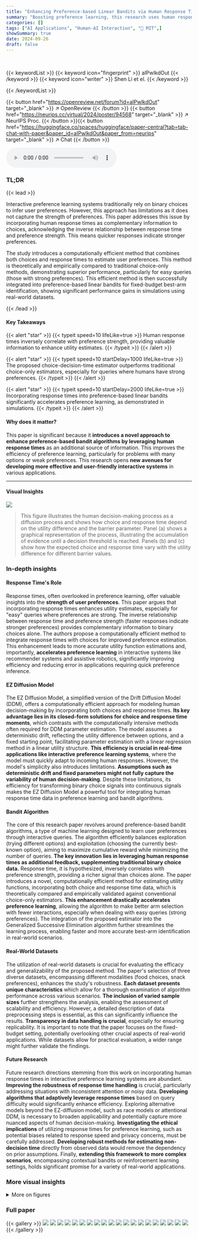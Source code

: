 ```yaml
---
title: "Enhancing Preference-based Linear Bandits via Human Response Time"
summary: "Boosting preference learning, this research uses human response times to improve linear bandit algorithms, significantly accelerating preference identification."
categories: []
tags: ["AI Applications", "Human-AI Interaction", "🏢 MIT",]
showSummary: true
date: 2024-09-26
draft: false
---
```


<br>

{{< keywordList >}}
{{< keyword icon="fingerprint" >}} aIPwlkdOut {{< /keyword >}}
{{< keyword icon="writer" >}} Shen Li et el. {{< /keyword >}}
 
{{< /keywordList >}}

{{< button href="https://openreview.net/forum?id=aIPwlkdOut" target="_blank" >}}
↗ OpenReview
{{< /button >}}
{{< button href="https://neurips.cc/virtual/2024/poster/94568" target="_blank" >}}
↗ NeurIPS Proc.
{{< /button >}}{{< button href="https://huggingface.co/spaces/huggingface/paper-central?tab=tab-chat-with-paper&paper_id=aIPwlkdOut&paper_from=neurips" target="_blank" >}}
↗ Chat
{{< /button >}}



<audio controls>
    <source src="https://ai-paper-reviewer.com/aIPwlkdOut/podcast.wav" type="audio/wav">
    Your browser does not support the audio element.
</audio>


### TL;DR


{{< lead >}}

Interactive preference learning systems traditionally rely on binary choices to infer user preferences. However, this approach has limitations as it does not capture the strength of preferences.  This paper addresses this issue by incorporating human response times as complementary information to choices, acknowledging the inverse relationship between response time and preference strength.  This means quicker responses indicate stronger preferences.

The study introduces a computationally efficient method that combines both choices and response times to estimate user preferences.  This method is theoretically and empirically compared to traditional choice-only methods, demonstrating superior performance, particularly for easy queries (those with strong preferences). This efficient method is then successfully integrated into preference-based linear bandits for fixed-budget best-arm identification, showing significant performance gains in simulations using real-world datasets.

{{< /lead >}}


#### Key Takeaways

{{< alert "star" >}}
{{< typeit speed=10 lifeLike=true >}} Human response times inversely correlate with preference strength, providing valuable information to enhance utility estimates. {{< /typeit >}}
{{< /alert >}}

{{< alert "star" >}}
{{< typeit speed=10 startDelay=1000 lifeLike=true >}} The proposed choice-decision-time estimator outperforms traditional choice-only estimators, especially for queries where humans have strong preferences. {{< /typeit >}}
{{< /alert >}}

{{< alert "star" >}}
{{< typeit speed=10 startDelay=2000 lifeLike=true >}} Incorporating response times into preference-based linear bandits significantly accelerates preference learning, as demonstrated in simulations. {{< /typeit >}}
{{< /alert >}}

#### Why does it matter?
This paper is significant because it **introduces a novel approach to enhance preference-based bandit algorithms by leveraging human response times** as an additional source of information.  This improves the efficiency of preference learning, particularly for problems with many options or weak preferences. This research opens **new avenues for developing more effective and user-friendly interactive systems** in various applications.

------
#### Visual Insights



![](https://ai-paper-reviewer.com/aIPwlkdOut/figures_2_1.jpg)

> This figure illustrates the human decision-making process as a diffusion process and shows how choice and response time depend on the utility difference and the barrier parameter.  Panel (a) shows a graphical representation of the process, illustrating the accumulation of evidence until a decision threshold is reached. Panels (b) and (c) show how the expected choice and response time vary with the utility difference for different barrier values.







### In-depth insights


#### Response Time's Role
Response times, often overlooked in preference learning, offer valuable insights into the **strength of user preferences**.  This paper argues that incorporating response times enhances utility estimates, especially for "easy" queries where preferences are strong. The inverse relationship between response time and preference strength (faster responses indicate stronger preferences) provides complementary information to binary choices alone. The authors propose a computationally efficient method to integrate response times with choices for improved preference estimation.  This enhancement leads to more accurate utility function estimations and, importantly, **accelerates preference learning** in interactive systems like recommender systems and assistive robotics, significantly improving efficiency and reducing error in applications requiring quick preference inference.

#### EZ Diffusion Model
The EZ Diffusion Model, a simplified version of the Drift Diffusion Model (DDM), offers a computationally efficient approach for modeling human decision-making by incorporating both choices and response times.  **Its key advantage lies in its closed-form solutions for choice and response time moments**, which contrasts with the computationally intensive methods often required for DDM parameter estimation.  The model assumes a deterministic drift, reflecting the utility difference between options, and a fixed starting point, facilitating parameter estimation with a linear regression method in a linear utility structure.  **This efficiency is crucial in real-time applications like interactive preference learning systems**, where the model must quickly adapt to incoming human responses.  However, the model's simplicity also introduces limitations.  **Assumptions such as deterministic drift and fixed parameters might not fully capture the variability of human decision-making**. Despite these limitations, its efficiency for transforming binary choice signals into continuous signals makes the EZ Diffusion Model a powerful tool for integrating human response time data in preference learning and bandit algorithms.

#### Bandit Algorithm
The core of this research paper revolves around preference-based bandit algorithms, a type of machine learning designed to learn user preferences through interactive queries.  The algorithm efficiently balances exploration (trying different options) and exploitation (choosing the currently best-known option), aiming to maximize cumulative reward while minimizing the number of queries.  **The key innovation lies in leveraging human response times as additional feedback, supplementing traditional binary choice data.** Response time, it is hypothesized, inversely correlates with preference strength, providing a richer signal than choices alone.  The paper introduces a novel, computationally efficient method for estimating utility functions, incorporating both choice and response time data, which is theoretically compared and empirically validated against conventional choice-only estimators.  **This enhancement drastically accelerates preference learning**, allowing the algorithm to make better arm selection with fewer interactions, especially when dealing with easy queries (strong preferences).  The integration of the proposed estimator into the Generalized Successive Elimination algorithm further streamlines the learning process, enabling faster and more accurate best-arm identification in real-world scenarios.

#### Real-World Datasets
The utilization of real-world datasets is crucial for evaluating the efficacy and generalizability of the proposed method.  The paper's selection of three diverse datasets, encompassing different modalities (food choices, snack preferences), enhances the study's robustness.  **Each dataset presents unique characteristics** which allow for a thorough examination of algorithm performance across various scenarios.  **The inclusion of varied sample sizes** further strengthens the analysis, enabling the assessment of scalability and efficiency.  However, a detailed description of data preprocessing steps is essential, as this can significantly influence the results.  **Transparency in data handling is crucial**, especially for ensuring replicability. It is important to note that the paper focuses on the fixed-budget setting, potentially overlooking other crucial aspects of real-world applications. While datasets allow for practical evaluation, a wider range might further validate the findings.

#### Future Research
Future research directions stemming from this work on incorporating human response times in interactive preference learning systems are abundant.  **Improving the robustness of response time handling** is crucial, particularly addressing situations with inconsistent attention or noisy data.  **Developing algorithms that adaptively leverage response times** based on query difficulty would significantly enhance efficiency.  Exploring alternative models beyond the EZ-diffusion model, such as race models or attentional DDM, is necessary to broaden applicability and potentially capture more nuanced aspects of human decision-making.  **Investigating the ethical implications** of utilizing response times for preference learning, such as potential biases related to response speed and privacy concerns, must be carefully addressed.  **Developing robust methods for estimating non-decision time** directly from observed data would remove the dependency on prior assumptions. Finally, **extending this framework to more complex scenarios**, encompassing contextual bandits or reinforcement learning settings, holds significant promise for a variety of real-world applications.


### More visual insights

<details>
<summary>More on figures
</summary>


![](https://ai-paper-reviewer.com/aIPwlkdOut/figures_5_1.jpg)

> This figure shows the key terms from the theoretical analysis comparing the choice-decision-time estimator and choice-only estimator.  Panel (a) compares the asymptotic variances, highlighting how incorporating response times makes easy queries more informative.  Panel (b) compares the weights in non-asymptotic concentration bounds, showing similar trends.


![](https://ai-paper-reviewer.com/aIPwlkdOut/figures_8_1.jpg)

> This figure compares the estimation performance of three GSE variations using synthetic data. The x-axis represents the barrier *a*, and the y-axis represents the scaling factor *cz*.  Each heatmap shows the error probability of incorrectly identifying the best arm. The results demonstrate that the choice-decision-time estimator consistently outperforms the choice-only estimator, especially when queries are easy (high *cz*).


![](https://ai-paper-reviewer.com/aIPwlkdOut/figures_9_1.jpg)

> Figure 4 presents the best-arm identification error probability for six GSE variations across three datasets and two budgets. Each plot shows violin and box plots summarizing error probabilities from 300 simulations, with error bars illustrating the range and distribution of results. The variations represent different combinations of experimental design and utility estimator.


![](https://ai-paper-reviewer.com/aIPwlkdOut/figures_28_1.jpg)

> This figure shows the best-arm identification error probability as a function of budget for six different GSE variations using the food-risk dataset.  Violin plots and box plots are used to show the distributions of error probabilities. The results indicate that the choice-decision-time estimator consistently outperforms the choice-only estimators in the task.


![](https://ai-paper-reviewer.com/aIPwlkdOut/figures_30_1.jpg)

> This figure compares the performance of three GSE variations in estimating human preferences (θ*) from synthetic data.  The three variations differ in their approach to using response times (choice-decision-time estimator vs. choice-only estimator) and the query selection strategy (transductive vs hard-query design). The heatmaps show the error probability of identifying the best arm as a function of arm scaling factor (cz, representing query easiness) and decision barrier (a, representing human decision making conservativeness).  The figure demonstrates that incorporating response times significantly improves estimation, especially when queries are easy (large cz).


![](https://ai-paper-reviewer.com/aIPwlkdOut/figures_31_1.jpg)

> This figure compares the performance of six different GSE variations on the food-risk dataset using a violin plot. The x-axis shows different budgets, and the y-axis shows the error probability. Each violin plot represents the distribution of error probabilities across multiple simulations for a specific GSE variation. The plot shows that incorporating response time into the estimator consistently outperforms the traditional choice-only estimators across various budgets.


![](https://ai-paper-reviewer.com/aIPwlkdOut/figures_33_1.jpg)

> This figure shows the result of tuning the elimination parameter (η) in the GSE algorithm for six different variations.  Each plot represents a different GSE variation and displays the best-arm identification error probability as a function of η.  Violin plots show the distribution of errors and box plots summarize the central tendencies, offering insights into the effectiveness of the various GSE setups for different η values and offering the best choice of η for each algorithm. The data is from the snack dataset with choices (-1 or 1) [39].


![](https://ai-paper-reviewer.com/aIPwlkdOut/figures_34_1.jpg)

> Figure 5 shows the best-arm identification error probability across different GSE variations for varying budgets.  The violin plots and overlaid box plots illustrate the distribution of error probabilities across multiple simulations.  It is based on the food-risk dataset and displays the performance of various algorithms at different time budgets for identifying the best arm.


</details>






### Full paper

{{< gallery >}}
<img src="https://ai-paper-reviewer.com/aIPwlkdOut/1.png" class="grid-w50 md:grid-w33 xl:grid-w25" />
<img src="https://ai-paper-reviewer.com/aIPwlkdOut/2.png" class="grid-w50 md:grid-w33 xl:grid-w25" />
<img src="https://ai-paper-reviewer.com/aIPwlkdOut/3.png" class="grid-w50 md:grid-w33 xl:grid-w25" />
<img src="https://ai-paper-reviewer.com/aIPwlkdOut/4.png" class="grid-w50 md:grid-w33 xl:grid-w25" />
<img src="https://ai-paper-reviewer.com/aIPwlkdOut/5.png" class="grid-w50 md:grid-w33 xl:grid-w25" />
<img src="https://ai-paper-reviewer.com/aIPwlkdOut/6.png" class="grid-w50 md:grid-w33 xl:grid-w25" />
<img src="https://ai-paper-reviewer.com/aIPwlkdOut/7.png" class="grid-w50 md:grid-w33 xl:grid-w25" />
<img src="https://ai-paper-reviewer.com/aIPwlkdOut/8.png" class="grid-w50 md:grid-w33 xl:grid-w25" />
<img src="https://ai-paper-reviewer.com/aIPwlkdOut/9.png" class="grid-w50 md:grid-w33 xl:grid-w25" />
<img src="https://ai-paper-reviewer.com/aIPwlkdOut/10.png" class="grid-w50 md:grid-w33 xl:grid-w25" />
<img src="https://ai-paper-reviewer.com/aIPwlkdOut/11.png" class="grid-w50 md:grid-w33 xl:grid-w25" />
<img src="https://ai-paper-reviewer.com/aIPwlkdOut/12.png" class="grid-w50 md:grid-w33 xl:grid-w25" />
<img src="https://ai-paper-reviewer.com/aIPwlkdOut/13.png" class="grid-w50 md:grid-w33 xl:grid-w25" />
<img src="https://ai-paper-reviewer.com/aIPwlkdOut/14.png" class="grid-w50 md:grid-w33 xl:grid-w25" />
<img src="https://ai-paper-reviewer.com/aIPwlkdOut/15.png" class="grid-w50 md:grid-w33 xl:grid-w25" />
<img src="https://ai-paper-reviewer.com/aIPwlkdOut/16.png" class="grid-w50 md:grid-w33 xl:grid-w25" />
<img src="https://ai-paper-reviewer.com/aIPwlkdOut/17.png" class="grid-w50 md:grid-w33 xl:grid-w25" />
<img src="https://ai-paper-reviewer.com/aIPwlkdOut/18.png" class="grid-w50 md:grid-w33 xl:grid-w25" />
<img src="https://ai-paper-reviewer.com/aIPwlkdOut/19.png" class="grid-w50 md:grid-w33 xl:grid-w25" />
<img src="https://ai-paper-reviewer.com/aIPwlkdOut/20.png" class="grid-w50 md:grid-w33 xl:grid-w25" />
{{< /gallery >}}